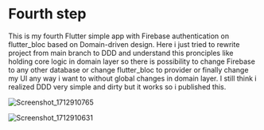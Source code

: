 # Fourth step

This is my fourth Flutter simple app with Firebase authentication on flutter_bloc based on Domain-driven design. 
Here i just tried to rewrite project from main branch to DDD and understand this pronciples like holding core logic in domain layer so there is possibility to change Firebase to any other database or change flutter_bloc to provider or finally change my UI any way i want to without global changes in domain layer. I still think i realized DDD very simple and dirty but it works so i published this.

![Screenshot_1712910765](https://github.com/CustomAtlas/fourth-step/assets/165499054/82bffb84-8e1b-495e-a127-60b9488b4fc4)

![Screenshot_1712910631](https://github.com/CustomAtlas/fourth-step/assets/165499054/2c588ce3-7ab6-440f-81b3-78c4b0a38827)
